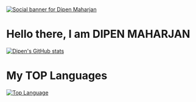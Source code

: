 [![Social banner for Dipen Maharjan](https://scontent.fbwa1-1.fna.fbcdn.net/v/t1.6435-9/107727256_332484941109022_3200733824337055095_n.jpg?_nc_cat=107&ccb=1-5&_nc_sid=19026a&_nc_ohc=CSqk5Rm5IyUAX-BB1Zw&_nc_ht=scontent.fbwa1-1.fna&oh=0fb38b4c73df85b42ba55ef193a2512f&oe=6184B8C2)](https://dipenmaharjan.com.np)
# Hello there, I am DIPEN MAHARJAN
[![Dipen's GitHub stats](https://github-readme-stats.vercel.app/api?username=slimpotatoboy&show_icons=true&theme=radical)](https://github.com/slimpotatoboy/github-readme-stats)
# My TOP Languages
[![Top Language](https://github-readme-stats.vercel.app/api/top-langs/?username=slimpotatoboy)](https://github.com/slimpotatoboy/github-readme-stats)
